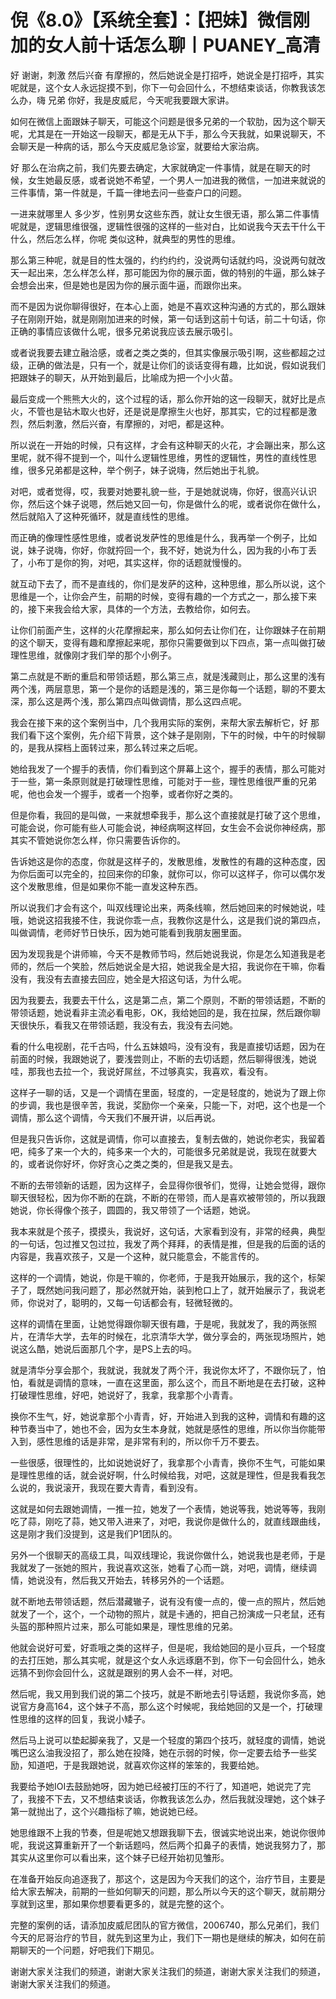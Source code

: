 # 倪《8.0》【系统全套】：【把妹】微信刚加的女人前十话怎么聊丨PUANEY_高清

好 谢谢，刺激 然后兴奋 有摩擦的，然后她说全是打招呼，她说全是打招呼，其实呢就是，这个女人永远捉摸不到，你下一句会回什么，不想结束谈话，你教我该怎么办，嗨 兄弟 你好，我是皮威尼，今天呢我要跟大家讲。

如何在微信上面跟妹子聊天，可能这个问题是很多兄弟的一个软肋，因为这个聊天呢，尤其是在一开始这一段聊天，都是无从下手，那么今天我就，如果说聊天，不会聊天是一种病的话，那么今天皮威尼急诊室，就要给大家治病。

好 那么在治病之前，我们先要去确定，大家就确定一件事情，就是在聊天的时候，女生她最反感，或者说她不希望，一个男人一加进我的微信，一加进来就说的三件事情，第一件就是，千篇一律地去问一些查户口的问题。

一进来就哪里人 多少岁，性别男女这些东西，就让女生很无语，那么第二件事情呢就是，逻辑思维很强，逻辑性很强的这样的一些对白，比如说我今天去干什么干什么，然后怎么样，你呢 类似这种，就典型的男性的思维。

那么第三种呢，就是目的性太强的，约约约约，没说两句话就约吗，没说两句就改天一起出来，怎么样怎么样，那可能因为你的展示面，做的特别的牛逼，那么妹子会想会出来，但是她也是因为你的展示面牛逼，而跟你出来。

而不是因为说你聊得很好，在本心上面，她是不喜欢这种沟通的方式的，那么跟妹子在刚刚开始，就是刚刚加进来的时候，第一句话到这前十句话，前二十句话，你正确的事情应该做什么呢，很多兄弟说我应该去展示吸引。

或者说我要去建立融洽感，或者之类之类的，但其实像展示吸引啊，这些都超之过级，正确的做法是，只有一个，就是让你们的谈话变得有趣，比如说，假如说我们把跟妹子的聊天，从开始到最后，比喻成为把一个小火苗。

最后变成一个熊熊大火的，这个过程的话，那么你开始的这一段聊天，就好比是点火，不管也是钻木取火也好，还是说是摩擦生火也好，那其实，它的过程都是激烈，然后刺激，然后兴奋，有摩擦的，对吧，都是这种。

所以说在一开始的时候，只有这样，才会有这种聊天的火花，才会蹦出来，那么这里呢，就不得不提到一个，叫什么逻辑性思维，男性的逻辑性，男性的直线性思维，很多兄弟都是这种，举个例子，妹子说嗨，然后她出于礼貌。

对吧，或者觉得，哎，我要对她要礼貌一些，于是她就说嗨，你好，很高兴认识你，然后这个妹子说嗯，然后她又回一句，你是做什么的呢，或者说你在做什么，然后就陷入了这种死循环，就是直线性的思维。

而正确的像理性感性思维，或者说发萨性的思维是什么，我再举一个例子，比如说，妹子说嗨，你好，你就捋回一个，我不好，她说为什么，因为我的小布丁丢了，小布丁是你的狗，对吧，其实这样，你的话题就慢慢的。

就互动下去了，而不是直线的，你们是发萨的这种，这种思维，那么所以说，这个思维是一个，让你会产生，前期的时候，变得有趣的一个方式之一，那么接下来的，接下来我会给大家，具体的一个方法，去教给你，如何去。

让你们前面产生，这样的火花摩擦起来，那么如何去让你们在，让你跟妹子在前期的这个聊天，变得有趣和摩擦起来呢，那你只需要做到以下四点，第一点叫做打破理性思维，就像刚才我们举的那个小例子。

第二点就是不断的重启和带领话题，那么第三点，就是浅藏则止，那么这里的浅有两个浅，两层意思，第一个是你的话题是浅的，第三是你每一个话题，聊的不要太深，那么这是两个浅，那么第四点叫做调情，那么这四点呢。

我会在接下来的这个案例当中，几个我用实际的案例，来帮大家去解析它，好 那我们看下这个案例，先介绍下背景，这个妹子是刚刚，下午的时候，中午的时候聊的，是我从探档上面转过来，那么转过来之后呢。

她给我发了一个握手的表情，你们看到这个屏幕上这个，握手的表情，那么可能对于一些，第一条原则就是打破理性思维，可能对于一些，理性思维很严重的兄弟呢，他也会发一个握手，或者一个抱拳，或者你好之类的。

但是你看，我回的是叫做，一来就想牵我手，那么这个直接就是打破了这个思维，可能会说，你可能有些人可能会说，神经病啊这样回，女生会不会说你神经病，那其实不管她说你怎么样，你只需要告诉你的。

告诉她这是你的态度，你就是这样子的，发散思维，发散性的有趣的这种态度，因为你后面可以完全的，拉回来你的印象，就你可以，你可以这样子，你可以偶尔发这个发散思维，但是如果你不能一直发这种东西。

所以说我们才会有这个，叫双线理论出来，两条线嘛，然后她回来的时候她说，哇哦，她说这招我接不住，我说你乖一点，我教你这是什么，这是我们说的第四点，叫做调情，老师好节日快乐，因为她可能看到我朋友圈里面。

因为发现我是个讲师嘛，今天不是教师节吗，然后她说我说，你是怎么知道我是老师的，然后一个笑脸，然后她说全是大招，她说我全是大招，我说你在干嘛，你看没有，我没有去直接去回应，她全是大招这句话，为什么呢。

因为我要去，我要去干什么，这是第二点，第二个原则，不断的带领话题，不断的带领话题，她说看非主流必看电影，OK，我给她回的是，我在拉屎，然后跟你聊天很快乐，看我又在带领话题，我没有去，我没有去问她。

看的什么电视剧，花千古吗，什么五妹娘吗，没有没有，我是直接切话题，因为在前面的时候，我跟她说了，要浅尝则止，不断的去切话题，然后聊得很浅，她说哇，那我也去拉一个，我说好屌丝，不过够真实，我喜欢，看没有。

这样子一聊的话，又是一个调情在里面，轻度的，一定是轻度的，她说为了跟上你的步调，我也是很辛苦，我说，奖励你一个亲亲，只能一下，对吧，这个也是一个调情，那么这个调情，今天我们不展开讲，以后再说。

但是我只告诉你，这就是调情，你可以直接去，复制去做的，她说你老实，我留着吧，纯多了来一个大的，纯多来一个大的，可能很多兄弟就是说，我现在就要大的，或者说你好坏，你好贪心之类之类的，但是我又是去。

不断的去带领新的话题，因为这样子，会显得你很爷们，觉得，让她会觉得，跟你聊天很轻松，因为你不断的在跳，不断的在带领，而人是喜欢被带领的，所以我跟她说，你长得像个孩子，圆圆的，我又带领了一个话题，她说。

我本来就是个孩子，摸摸头，我说好，这句话，大家看到没有，非常的经典，典型的一句话，包过推又包过拉，我发了两个拜拜，的表情是推，但是我的后面的话的内容是，我喜欢孩子，又是一个这种，就只能意会，不能言传的。

这样的一个调情，她说，你是干嘛的，你老师，于是我开始展示，我的这个，标架子了，既然她问我问题了，那必然就开始，装到枪口上了，就开始展示了，我说老师，你说对了，聪明的，又每一句话都会有，轻微轻微的。

这样的调情在里面，让她觉得跟你聊天很有趣，于是呢，我就发了，我的两张照片，在清华大学，去年的时候在，北京清华大学，做分享会的，两张现场照片，她说这么酷，她说后面那几个字，是PS上去的吗。

就是清华分享会那个，我就说，我就发了两个汗，我说你太坏了，不跟你玩了，怕怕，看就是调情的意味，一直在这里面，那么这个，而且不断地是在去打破，这种打破理性思维，好吧，她说好了，我拿，我拿那个小青青。

换你不生气，好，她说拿那个小青青，好，开始进入到我的这种，调情和有趣的这种节奏当中了，她也不会，因为女生本身就，她就是感性的思维，所以你当你能带入到，感性思维的话是非常，是非常有利的，所以你千万不要去。

一些很感，很理性的，比如说她说好了，我拿那个小青青，换你不生气，可能如果是理性思维的话，就会说好啊，什么时候给我，对吧，这就是理性，但是我看我怎么说的，我说滚开，我现在要大青青，看到没有。

这就是如何去跟她调情，一推一拉，她发了一个表情，她说等我，她说等等，我刚吃了蒜，刚吃了蒜，她又带入进来了，对吧，我说你是做什么的，就直线跟曲线，这是刚才我们没提到，这是我们P1团队的。

另外一个很聊天的高级工具，叫双线理论，我说你做什么，她说我也是老师，于是我就发了一张她的照片，我说喜欢这张，她看了心而一跳，对吧，调情，继续调情，她说没有，然后我又开始去，转移另外的一个话题。

就不断地去带领话题，然后潜藏辙子，说有没有傻一点的，傻一点的照片，然后她就发了一个，这个，一个动物的照片，就是卡通的，把自己扮演成一只老鼠，还有头盔的那种照片过来，那么可能如果是，理性思维的兄弟。

他就会说好可爱，好乖哦之类的这样子，但是呢，我给她回的是小豆兵，一个轻度的去打压她，那么其实呢，就是这个女人永远琢磨不到，你下一句会回什么，她永远猜不到你会回什么，这就是跟别的男人会不一样，对吧。

然后呢，我又用到我们说的第二个技巧，就是不断地去引导话题，我说你多高，她说官方身高164，这个妹子不高，那么这个时候呢，我给她回的又是一个，打破理性思维的这样的回复，我说小矮子。

然后马上说可以垫起脚亲我了，又是一个轻度的第四个技巧，就轻度的调情，她说嘴巴这么油我没招了，那么她在投降，她在示弱的时候，你一定要去给予一些奖励，知道吧，于是我跟她说，就喜欢你这样的笨笨的，我要给她。

我要给予她IOI去鼓励她呀，因为她已经被打压的不行了，知道吧，她说完了完了，我接不下去，又不想结束谈话，你教我该怎么办，然后我就没理她，这个妹子第一就抛出了，这个兴趣指标了嘛，她说她已经。

她思维跟不上我的节奏，但是呢她又想跟我聊下去，很诚实地说出来，她说你很帅呢，我说这算重新开了一个新话题吗，然后两个扣鼻子的表情，她说我努力了，那其实从这里你可以看出来，这个妹子已经开始初见雏形。

在准备开始反向追逐我了，那这个，这是因为今天我们的这个，治疗节目，主要是给大家去解决，前期的一些如何聊天的问题，那么所以今天的这个聊天，就前期分享就到这里，那如果你想要看更多的，就是完整的这个。

完整的案例的话，请添加皮威尼团队的官方微信，2006740，那么兄弟们，我们今天的尼哥治疗的节目，就先到这里为止，我们下一期也是继续的解决，如何在前期聊天的一个问题，好吧我们下期见。

谢谢大家关注我们的频道，谢谢大家关注我们的频道，谢谢大家关注我们的频道，谢谢大家关注我们的频道。
